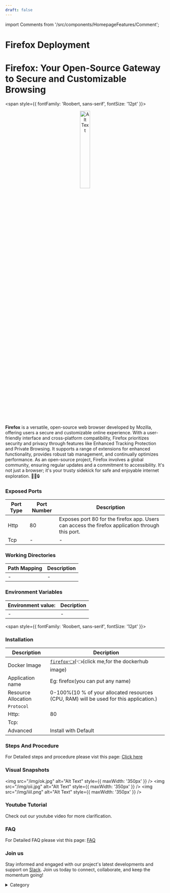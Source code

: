 ```yaml
---
draft: false
---
```

import Comments from '/src/components/HomepageFeatures/Comment';



# Firefox Deployment

# Firefox: Your Open-Source Gateway to Secure and Customizable Browsing

<span style={{ fontFamily: 'Roobert, sans-serif', fontSize: '12pt' }}>

<p align="center">
  <img src="/img/fdb.jpg" alt="Alt Text" width="25%"/>
</p>


**Firefox** is a versatile, open-source web browser developed by Mozilla, offering users a secure and customizable online experience. With a user-friendly interface and cross-platform compatibility, Firefox prioritizes security and privacy through features like Enhanced Tracking Protection and Private Browsing. It supports a range of extensions for enhanced functionality, provides robust tab management, and continually optimizes performance. As an open-source project, Firefox involves a global community, ensuring regular updates and a commitment to accessibility. It's not just a browser; it's your trusty sidekick for safe and enjoyable internet exploration. 🦊🌐🔒

### Exposed Ports

| Port Type | Port Number | Description |
| --------- | ----------- | ----------- |
| Http      | 80        | Exposes port 80 for the firefox app. Users can access the firefox application through this port. |
| Tcp       | -           | -             |


### Working Directories

| Path Mapping                           | Description |
| -------------------------------------- | ----------- |
| -     | -|


### Environment Variables


|   **Environment value:**          | Decription                                                                                                               | 
| --------------------- | ------                                                                                                                   | 
|-       |  -                              |

</span>


<span style={{ fontFamily: 'Roobert, sans-serif', fontSize: '12pt' }}>

### Installation


|  Description          | Decription                                                                                                               | 
| --------------------- | ------                                                                                                                   | 
| Docker Image          |  [`firefox`👈(](https://hub.docker.com/r/linuxserver/firefox)👈(click me,for the dockerhub image)                                   |
| Application name      |  Eg: firefox(you can put any name)                                                                                        | 
| Resource Allocation   |  0-100%(10 % of your allocated resources (CPU, RAM) will be used for this application.)                                  | 
| `Protocol`            |                                                                                                                          | 
|  Http:                |  80                                                                                                                    |
|  Tcp:                 |                                                                                                                          | 
|    Advanced           |    Install with Default                                                                                                  |
                                                                     

### Steps And Procedure

For Detailed steps and procedure please vist this page: [Click here](https://techscaleinfinite.github.io/introduction/cloud-float/Steps%20and%20procedure)


### Visual Snapshots

<img src="/img/ok.jpg" alt="Alt Text" style={{ maxWidth: '350px' }} /> <img src="/img/oii.jpg" alt="Alt Text" style={{ maxWidth: '350px' }} /> <img src="/img/iiil.png" alt="Alt Text" style={{ maxWidth: '350px' }} />


### Youtube Tutorial&#x20;

Check out our youtube video for more clarification.

### FAQ

For Detailed FAQ please vist this page: [FAQ](https://techscaleinfinite.github.io/FAQ)

### Join us

Stay informed and engaged with our project's latest developments and support on [Slack](https://app.slack.com/client/T04QS32JX6E/C04QKEWE146). Join us today to connect, collaborate, and keep the momentum going!&#x20;

<details>

<summary>Category</summary>

Kubernetes, cloud computing, DevOps, cloud services, hosting platform, container orchestration, cloud infrastructure, cloud deployment, cloud management, cloud technology, cloud solutions, firebox, browsing

</details>

</span>

<Comments />

